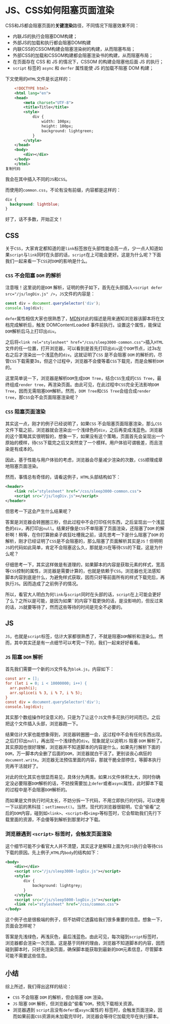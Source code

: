 # JS、CSS如何阻塞页面渲染

CSS和JS都会阻塞页面的**关键渲染**路径，不同情况下阻塞效果不同：

- 内联JS的执行会阻塞DOM构建；
- 外部JS的加载和执行都会阻塞DOM构建
- 内联CSS的CSSOM构建会阻塞渲染树的构建，从而阻塞布局；
- 外部CSS的加载和CSSOM构建都会阻塞渲染书的构建，从而阻塞布局；
- 在页面存在 CSS 和 JS 的情况下，CSSOM 的构建会阻塞他后面 JS 的执行；
- `script` 标签的 `async` 和 `derfer` 属性能使 JS 的加载不阻塞 DOM 构建；



下文使用的`HTML`文件是长这样的：

```xml
    <!DOCTYPE html>
    <html lang="en">
    <head>
    	<meta charset="UTF-8">
    	<title>Title</title>
    	<style>
    		div {
    			width: 100px;
    			height: 100px;
    			background: lightgreen;
    		}
    	</style>
    </head>
    <body>
    	<div></div>
    </body>
    </html>
复制代码
```

我会在其中插入不同的`JS`和`CSS`。

而使用的`common.css`，不论有没有前缀，内容都是这样的：

```css
div {
  background: lightblue;
}
```

好了，话不多数，开始正文！

## CSS

关于`CSS`，大家肯定都知道的是`link`标签放在头部性能会高一点，少一点人知道如果`script`与`link`同时在头部的话，`script`在上可能会更好。这是为什么呢？下面我们一起来看一下`CSS`对`DOM`的影响是什么。

### `CSS` 不会阻塞 `DOM` 的解析

注意哦！这里说的是`DOM` 解析，证明的例子如下，首先在头部插入`<script defer src="/js/logDiv.js" />`，`JS`文件的内容是：

```js
const div = document.querySelector('div');
console.log(div);
```

`defer`属性相信大家也很熟悉了，[MDN](https://link.juejin.cn?target=https%3A%2F%2Fdeveloper.mozilla.org%2Fzh-CN%2Fdocs%2FWeb%2FHTML%2FElement%2Fscript)对此的描述是用来通知浏览器该脚本将在文档完成解析后，触发 DOMContentLoaded 事件前执行。设置这个属性，能保证`DOM`解析后马上打印出`div`。

之后将`<link rel="stylesheet" href="/css/sleep3000-common.css">`插入`HTML`文件的任一位置，打开浏览器，可以看到是首先打印出`div`这个`DOM`节点，过3s左右之后才渲染出一个浅蓝色的`div`。这就证明了`CSS` 是不会阻塞 `DOM` 的解析的，尽管`CSS`下载需要3s，但这个过程中，浏览器不会傻等着`CSS`下载完，而是会解析`DOM`的。

这里简单说一下，浏览器是解析`DOM`生成`DOM Tree`，结合`CSS`生成的`CSS Tree`，最终组成`render tree`，再渲染页面。由此可见，在此过程中`CSS`完全无法影响`DOM Tree`，因而无需阻塞`DOM`解析。然而，`DOM Tree`和`CSS Tree`会组合成`render tree`，那`CSS`会不会页面阻塞渲染呢？

### `CSS` 阻塞页面渲染

其实这一点，刚才的例子已经说明了，如果`CSS` 不会阻塞页面阻塞渲染，那么`CSS`文件下载之前，浏览器就会渲染出一个浅绿色的`div`，之后再变成浅蓝色。浏览器的这个策略其实很明智的，想象一下，如果没有这个策略，页面首先会呈现出一个原始的模样，待`CSS`下载完之后又突然变了一个模样。用户体验可谓极差，而且渲染是有成本的。

因此，基于性能与用户体验的考虑，浏览器会尽量减少渲染的次数，`CSS`顺理成章地阻塞页面渲染。

然而，事情总有奇怪的，请看这例子，`HTML`头部结构如下：

```xml
<header>
    <link rel="stylesheet" href="/css/sleep3000-common.css">
    <script src="/js/logDiv.js"></script>
</header>
```

但思考一下这会产生什么结果呢？

答案是浏览器会转圈圈三秒，但此过程中不会打印任何东西，之后呈现出一个浅蓝色的`div`，再打印出`null`。结果好像是`CSS`不单阻塞了页面渲染，还阻塞了`DOM` 的解析啊！稍等，在你打算掀桌子疯狂吐槽我之前，请先思考一下是什么阻塞了`DOM` 的解析，刚才已经证明了`CSS`是不会阻塞的，那么阻塞了页面解析其实是`JS`！但明明`JS`的代码如此简单，肯定不会阻塞这么久，那就是`JS`在等待`CSS`的下载，这是为什么呢？

仔细思考一下，其实这样做是有道理的，如果脚本的内容是获取元素的样式，宽高等`CSS`控制的属性，浏览器是需要计算的，也就是依赖于`CSS`。浏览器也无法感知脚本内容到底是什么，为避免样式获取，因而只好等前面所有的样式下载完后，再执行`JS`。因而造成了之前例子的情况。

所以，看官大人明白为何`link`与`script`同时在头部的话，`script`在上可能会更好了么？之所以是可能，是因为如果``的内容下载更快的话，是没影响的，但反过来的话，`JS`就要等待了，然而这些等待的时间是完全不必要的。

## JS

`JS`，也就是`script`标签，估计大家都很熟悉了，不就是阻塞`DOM`解析和渲染么。然而，其中其实还是有一点细节可以考究一下的，我们一起来好好看看。

### `JS` 阻塞 `DOM` 解析

首先我们需要一个新的`JS`文件名为`blok.js`，内容如下：

```ini
const arr = [];
for (let i = 0; i < 10000000; i++) {
  arr.push(i);
  arr.splice(i % 3, i % 7, i % 5);
}
const div = document.querySelector('div');
console.log(div);
```

其实那个数组操作时没意义的，只是为了让这个`JS`文件多花执行时间而已。之后把这个文件插入头部，浏览器跑一下。

结果估计大家也能想象得到，浏览器转圈圈一会，这过程中不会有任何东西出现。之后打印出`null`，再出现一个浅绿色的`div`。现象就足以说明`JS` 阻塞 `DOM` 解析了。其实原因也很好理解，浏览器并不知道脚本的内容是什么，如果先行解析下面的`DOM`，万一脚本内全删了后面的`DOM`，浏览器就白干活了。更别谈丧心病狂的`document.write`。浏览器无法预估里面的内容，那就干脆全部停住，等脚本执行完再干活就好了。

对此的优化其实也很显而易见，具体分为两类。如果`JS`文件体积太大，同时你确定没必要阻塞`DOM`解析的话，不妨按需要加上`defer`或者`async`属性，此时脚本下载的过程中是不会阻塞`DOM`解析的。

而如果是文件执行时间太长，不妨分拆一下代码，不用立即执行的代码，可以使用一下以前的黑科技：`setTimeout()`。当然，现代的浏览器很聪明，它会“偷看”之后的`DOM`内容，碰到如`<link>`、`<script>`和`<img>`等标签时，它会帮助我们先行下载里面的资源，不会傻等到解析到那里时才下载。

### 浏览器遇到 `<script>` 标签时，会触发页面渲染

这个细节可能不少看官大人并不清楚，其实这才是解释上面为何`JS`执行会等待`CSS`下载的原因。先上例子,`HTML`内`body`的结构如下：

```xml
<body>
	<div></div>
	<script src="/js/sleep3000-logDiv.js"></script>
	<style>
		div {
			background: lightgrey;
		}
	</style>
	<script src="/js/sleep5000-logDiv.js"></script>
	<link rel="stylesheet" href="/css/common.css">
</body>
```

这个例子也是很极端的例子，但不妨碍它透露给我们很多重要的信息。想象一下，页面会怎样呢？

答案是先浅绿色，再浅灰色，最后浅蓝色。由此可见，每次碰到`script`标签时，浏览器都会渲染一次页面。这是基于同样的理由，浏览器不知道脚本的内容，因而碰到脚本时，只好先渲染页面，确保脚本能获取到最新的`DOM`元素信息，尽管脚本可能不需要这些信息。

## 小结

综上所述，我们得出这样的结论：

- `CSS` 不会阻塞 `DOM` 的解析，但会阻塞 `DOM` 渲染。
- `JS` 阻塞 `DOM` 解析，但浏览器会"偷看"`DOM`，预先下载相关资源。
- 浏览器遇到 `script`且没有`defer`或`async`属性的 标签时，会触发页面渲染，因而如果前面`CSS`资源尚未加载完毕时，浏览器会等待它加载完毕在执行脚本。

